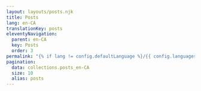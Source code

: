 ```yaml
---
layout: layouts/posts.njk
title: Posts
lang: en-CA
translationKey: posts
eleventyNavigation:
  parent: en-CA
  key: Posts
  order: 3
permalink: "{% if lang != config.defaultLanguage %}/{{ config.languages[lang].slug }}{% endif %}/{{ translations[lang].posts }}/{% if pagination.pageNumber > 0 %}page/{{ pagination.pageNumber | plus: 1 }}/{% endif %}"
pagination:
  data: collections.posts_en-CA
  size: 10
  alias: posts
---
```

